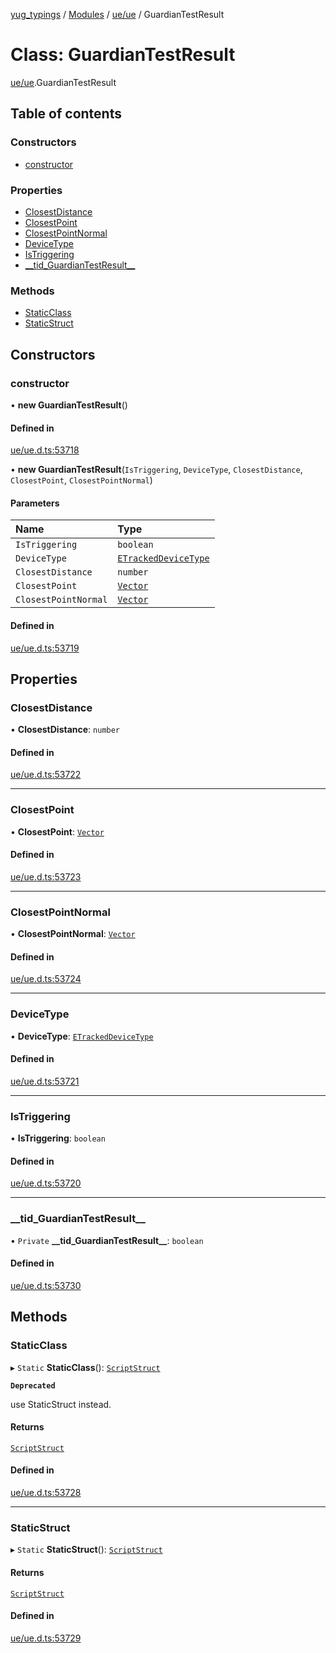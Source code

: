 [yug_typings](../README.md) / [Modules](../modules.md) / [ue/ue](../modules/ue_ue.md) / GuardianTestResult

# Class: GuardianTestResult

[ue/ue](../modules/ue_ue.md).GuardianTestResult

## Table of contents

### Constructors

- [constructor](ue_ue.GuardianTestResult.md#constructor)

### Properties

- [ClosestDistance](ue_ue.GuardianTestResult.md#closestdistance)
- [ClosestPoint](ue_ue.GuardianTestResult.md#closestpoint)
- [ClosestPointNormal](ue_ue.GuardianTestResult.md#closestpointnormal)
- [DeviceType](ue_ue.GuardianTestResult.md#devicetype)
- [IsTriggering](ue_ue.GuardianTestResult.md#istriggering)
- [\_\_tid\_GuardianTestResult\_\_](ue_ue.GuardianTestResult.md#__tid_guardiantestresult__)

### Methods

- [StaticClass](ue_ue.GuardianTestResult.md#staticclass)
- [StaticStruct](ue_ue.GuardianTestResult.md#staticstruct)

## Constructors

### constructor

• **new GuardianTestResult**()

#### Defined in

[ue/ue.d.ts:53718](https://github.com/YugMetaverse/yug_typings/blob/25cad34/ue/ue.d.ts#L53718)

• **new GuardianTestResult**(`IsTriggering`, `DeviceType`, `ClosestDistance`, `ClosestPoint`, `ClosestPointNormal`)

#### Parameters

| Name | Type |
| :------ | :------ |
| `IsTriggering` | `boolean` |
| `DeviceType` | [`ETrackedDeviceType`](../enums/ue_ue.ETrackedDeviceType.md) |
| `ClosestDistance` | `number` |
| `ClosestPoint` | [`Vector`](ue_ue_s.Vector.md) |
| `ClosestPointNormal` | [`Vector`](ue_ue_s.Vector.md) |

#### Defined in

[ue/ue.d.ts:53719](https://github.com/YugMetaverse/yug_typings/blob/25cad34/ue/ue.d.ts#L53719)

## Properties

### ClosestDistance

• **ClosestDistance**: `number`

#### Defined in

[ue/ue.d.ts:53722](https://github.com/YugMetaverse/yug_typings/blob/25cad34/ue/ue.d.ts#L53722)

___

### ClosestPoint

• **ClosestPoint**: [`Vector`](ue_ue_s.Vector.md)

#### Defined in

[ue/ue.d.ts:53723](https://github.com/YugMetaverse/yug_typings/blob/25cad34/ue/ue.d.ts#L53723)

___

### ClosestPointNormal

• **ClosestPointNormal**: [`Vector`](ue_ue_s.Vector.md)

#### Defined in

[ue/ue.d.ts:53724](https://github.com/YugMetaverse/yug_typings/blob/25cad34/ue/ue.d.ts#L53724)

___

### DeviceType

• **DeviceType**: [`ETrackedDeviceType`](../enums/ue_ue.ETrackedDeviceType.md)

#### Defined in

[ue/ue.d.ts:53721](https://github.com/YugMetaverse/yug_typings/blob/25cad34/ue/ue.d.ts#L53721)

___

### IsTriggering

• **IsTriggering**: `boolean`

#### Defined in

[ue/ue.d.ts:53720](https://github.com/YugMetaverse/yug_typings/blob/25cad34/ue/ue.d.ts#L53720)

___

### \_\_tid\_GuardianTestResult\_\_

• `Private` **\_\_tid\_GuardianTestResult\_\_**: `boolean`

#### Defined in

[ue/ue.d.ts:53730](https://github.com/YugMetaverse/yug_typings/blob/25cad34/ue/ue.d.ts#L53730)

## Methods

### StaticClass

▸ `Static` **StaticClass**(): [`ScriptStruct`](ue_ue.ScriptStruct.md)

**`Deprecated`**

use StaticStruct instead.

#### Returns

[`ScriptStruct`](ue_ue.ScriptStruct.md)

#### Defined in

[ue/ue.d.ts:53728](https://github.com/YugMetaverse/yug_typings/blob/25cad34/ue/ue.d.ts#L53728)

___

### StaticStruct

▸ `Static` **StaticStruct**(): [`ScriptStruct`](ue_ue.ScriptStruct.md)

#### Returns

[`ScriptStruct`](ue_ue.ScriptStruct.md)

#### Defined in

[ue/ue.d.ts:53729](https://github.com/YugMetaverse/yug_typings/blob/25cad34/ue/ue.d.ts#L53729)
